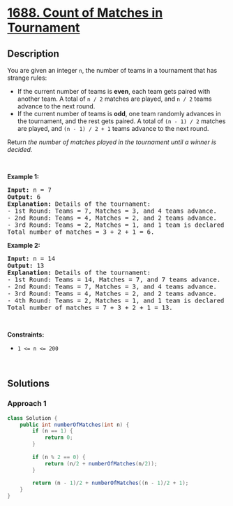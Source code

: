 # [1688. Count of Matches in Tournament](https://leetcode.com/problems/count-of-matches-in-tournament)

## Description

<p>You are given an integer <code>n</code>, the number of teams in a tournament that has strange rules:</p>

<ul>
    <li>If the current number of teams is <strong>even</strong>, each team gets paired with another team. A total of <code>n / 2</code> matches are played, and <code>n / 2</code> teams advance to the next round.</li>
    <li>If the current number of teams is <strong>odd</strong>, one team randomly advances in the tournament, and the rest gets paired. A total of <code>(n - 1) / 2</code> matches are played, and <code>(n - 1) / 2 + 1</code> teams advance to the next round.</li>
</ul>

<p>Return <em>the number of matches played in the tournament until a winner is decided.</em></p>
<p>&nbsp;</p>

<p><strong class="example">Example 1:</strong></p>
<pre>
<strong>Input:</strong> n = 7
<strong>Output:</strong> 6
<strong>Explanation:</strong> Details of the tournament: 
- 1st Round: Teams = 7, Matches = 3, and 4 teams advance.
- 2nd Round: Teams = 4, Matches = 2, and 2 teams advance.
- 3rd Round: Teams = 2, Matches = 1, and 1 team is declared the winner.
Total number of matches = 3 + 2 + 1 = 6.
</pre>

<p><strong class="example">Example 2:</strong></p>
<pre>
<strong>Input:</strong> n = 14
<strong>Output:</strong> 13
<strong>Explanation:</strong> Details of the tournament:
- 1st Round: Teams = 14, Matches = 7, and 7 teams advance.
- 2nd Round: Teams = 7, Matches = 3, and 4 teams advance.
- 3rd Round: Teams = 4, Matches = 2, and 2 teams advance.
- 4th Round: Teams = 2, Matches = 1, and 1 team is declared the winner.
Total number of matches = 7 + 3 + 2 + 1 = 13.
</pre>
<p>&nbsp;</p>

<p><strong>Constraints:</strong></p>
<ul>
    <li><code>1 &lt;= n &lt;= 200</code></li>
</ul>
<p>&nbsp;</p>

## Solutions

### **Approach 1**

```java
class Solution {
    public int numberOfMatches(int n) {
        if (n == 1) {
            return 0;
        }
        
        if (n % 2 == 0) {
            return (n/2 + numberOfMatches(n/2));
        }
        
        return (n - 1)/2 + numberOfMatches((n - 1)/2 + 1);
    }
}
```

<!-- tabs:end -->